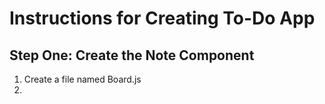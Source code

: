 Instructions for Creating To-Do App
======

Step One: Create the Note Component
------

1. Create a file named Board.js
2. 
